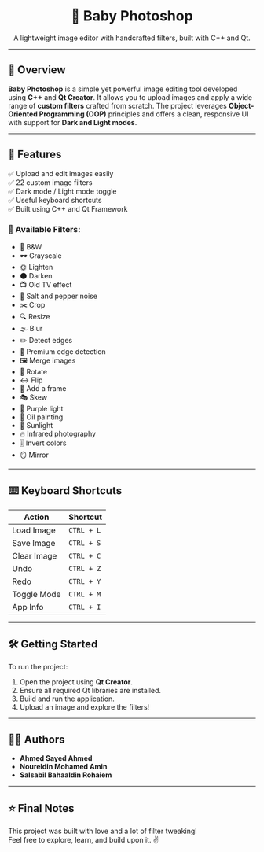 <h1 align="center">🎨 Baby Photoshop</h1>
<p align="center">A lightweight image editor with handcrafted filters, built with C++ and Qt.</p>

---

## 📌 Overview

**Baby Photoshop** is a simple yet powerful image editing tool developed using **C++** and **Qt Creator**. It allows you to upload images and apply a wide range of **custom filters** crafted from scratch. The project leverages **Object-Oriented Programming (OOP)** principles and offers a clean, responsive UI with support for **Dark and Light modes**.

---

## 🧰 Features

✅ Upload and edit images easily  
✅ 22 custom image filters  
✅ Dark mode / Light mode toggle  
✅ Useful keyboard shortcuts  
✅ Built using C++ and Qt Framework  

### 🧪 Available Filters:

- 🖤 B&W  
- 🕶️ Grayscale  
- 🌞 Lighten  
- 🌑 Darken  
- 📺 Old TV effect  
- 🍚 Salt and pepper noise  
- ✂️ Crop  
- 🔍 Resize  
- 🌫️ Blur  
- ✏️ Detect edges  
- 🧠 Premium edge detection  
- 🖼️ Merge images  
- 🔄 Rotate  
- ↔️ Flip  
- 🎀 Add a frame  
- 🎭 Skew  
- 💜 Purple light  
- 🎨 Oil painting  
- 🌅 Sunlight  
- 🔥 Infrared photography  
- 🎚️ Invert colors  
- 🪞 Mirror  

---

## ⌨️ Keyboard Shortcuts

| Action           | Shortcut     |
|------------------|--------------|
| Load Image       | `CTRL + L`   |
| Save Image       | `CTRL + S`   |
| Clear Image      | `CTRL + C`   |
| Undo             | `CTRL + Z`   |
| Redo             | `CTRL + Y`   |
| Toggle Mode      | `CTRL + M`   |
| App Info         | `CTRL + I`   |

---

## 🛠️ Getting Started

To run the project:

1. Open the project using **Qt Creator**.
2. Ensure all required Qt libraries are installed.
3. Build and run the application.
4. Upload an image and explore the filters!

---

## 👨‍💻 Authors

- **Ahmed Sayed Ahmed**  
- **Noureldin Mohamed Amin**  
- **Salsabil Bahaaldin Rohaiem**  

---

## ⭐ Final Notes

This project was built with love and a lot of filter tweaking!  
Feel free to explore, learn, and build upon it. ✌️

